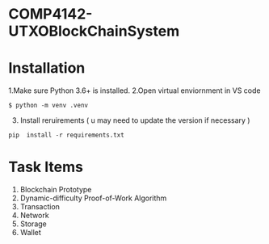 # COMP4142-UTXOBlockChainSystem
 
# Installation
1.Make sure Python 3.6+ is installed.
2.Open virtual enviornment in VS code


```
$ python -m venv .venv 
```

3. Install reruirements
   (
u may need to update the version if necessary )
```
pip  install -r requirements.txt 
```
# Task Items
1.  Blockchain Prototype
2.  Dynamic-difficulty Proof-of-Work Algorithm
3.  Transaction
4.  Network
5.  Storage
6.  Wallet
